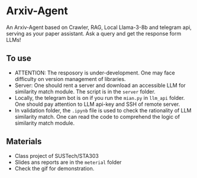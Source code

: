# Arxiv-Agent
An Arxiv-Agent based on Crawler, RAG, Local Llama-3-8b and telegram api, serving as your paper assistant. Ask a query and get the response form LLMs!

## To use
- ATTENTION: The resposory is under-development. One may face difficulty on version management of libraries.
- Server: One should rent a server and download an accessible LLM for similarity match module. The script is in the `server` folder.
- Locally, the telegram bot is on if you run the `mian.py` in `llm_api` folder. One should pay attention to LLM api-key and SSH of remote server.
- In validation folder, the `.ipynb` file is used to check the rationality of LLM similarity match. One can read the code to comprehend the logic of similarity match module.

## Materials
- Class project of SUSTech/STA303
- Slides ans reports are in the `meterial` folder
- Check the gif for demonstration.